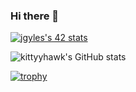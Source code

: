 ### Hi there 👋

<!--
**kiittyhawk/kiittyhawk** is a ✨ _special_ ✨ repository because its `README.md` (this file) appears on your GitHub profile.

Here are some ideas to get you started:

- 🔭 I’m currently working on ...
- 🌱 I’m currently learning ...
- 👯 I’m looking to collaborate on ...
- 🤔 I’m looking for help with ...
- 💬 Ask me about ...
- 📫 How to reach me: ...
- 😄 Pronouns: ...
- ⚡ Fun fact: ...
-->
<a href="https://github.com/JaeSeoKim/badge42"><img src="https://badge42.vercel.app/api/v2/cl394345u012209merytf2tfw/stats?cursusId=21&coalitionId=89" alt="jgyles's 42 stats" /></a>

![kittyyhawk's GitHub stats](https://github-readme-stats.vercel.app/api?username=kiittyhawk&show_icons=true&theme=radical)

[![trophy](https://github-profile-trophy.vercel.app/?username=kiittyhawk&theme=onedark)](https://github.com/ryo-ma/github-profile-trophy)
